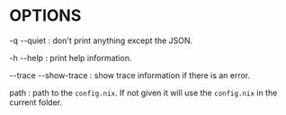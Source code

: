 # OPTIONS

-q --quiet
: don't print anything except the JSON.

-h --help
: print help information.

--trace --show-trace
: show trace information if there is an error.

path
: path to the `config.nix`.
If not given it will use the `config.nix` in the current folder.
